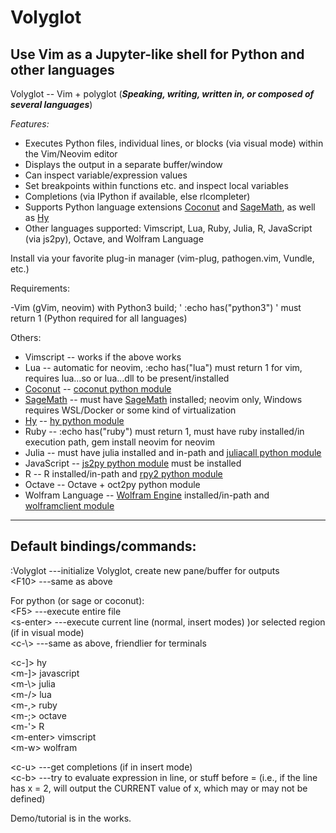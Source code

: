 # Volyglot
## Use Vim as a Jupyter-like shell for Python and other languages

Volyglot -- Vim + polyglot    \(***Speaking, writing, written in, or composed of several languages***\)

*Features:*

* Executes Python files, individual lines, or blocks (via visual mode) within the Vim/Neovim editor  
* Displays the output in a separate buffer/window  
* Can inspect variable/expression values  
* Set breakpoints within functions etc. and inspect local variables  
* Completions (via IPython if available, else rlcompleter)  
* Supports Python language extensions [Coconut](http://coconut-lang.org/) and [SageMath](https://www.sagemath.org/), as well as [Hy](https://docs.hylang.org/en/alpha/)
* Other languages supported: Vimscript, Lua, Ruby, Julia, R, JavaScript (via js2py), Octave, and Wolfram Language

Install via your favorite plug-in manager (vim-plug, pathogen.vim, Vundle, etc.)

Requirements:

-Vim (gVim, neovim) with Python3 build; ' :echo has("python3") ' must return 1 (Python required for all languages)  

Others:  
* Vimscript -- works if the above works  
* Lua -- automatic for neovim, :echo has("lua") must return 1 for vim, requires lua...so or lua...dll to be present/installed  
* [Coconut](https://coconut-lang.org/) -- [coconut python module](https://coconut.readthedocs.io/en/latest/HELP.html#installation)  
* [SageMath](https://www.sagemath.org/) -- must have [SageMath](https://doc.sagemath.org/html/en/installation/index.html) installed; neovim only, Windows requires WSL/Docker or some kind of virtualization  
* [Hy](https://hylang.org/) -- [hy python module](https://pypi.org/project/hy/)  
* Ruby -- :echo has("ruby") must return 1, must have ruby installed/in execution path, gem install neovim for neovim  
* Julia -- must have julia installed and in-path and [juliacall python module](https://github.com/JuliaPy/PythonCall.jl)  
* JavaScript -- [js2py python module](https://github.com/a-j-albert/Js2Py---supports-python-3.13) must be installed  
* R -- R installed/in-path and [rpy2 python module](https://github.com/rpy2/rpy2)  
* Octave -- Octave + oct2py python module
* Wolfram Language -- [Wolfram Engine](https://www.wolfram.com/engine/) installed/in-path and [wolframclient module](https://www.wolfram.com/engine/)  
  

-----------------
Default bindings/commands:
-----------------
:Volyglot   ---initialize Volyglot, create new pane/buffer for outputs  
\<F10\>     ---same as above  
  
For python (or sage or coconut):   
\<F5\>      ---execute entire file  
\<s-enter\> ---execute current line (normal, insert modes) )or selected region (if in visual mode)  
\<c-\\>     ---same as above, friendlier for terminals  
  
  

\<c-]\> hy  
\<m-]\> javascript  
\<m-\\\> julia  
\<m-/\> lua  
\<m-,> ruby  
\<m-;\> octave  
\<m-'\> R  
\<m-enter\> vimscript  
\<m-w\> wolfram  
  
\<c-u\>     ---get completions (if in insert mode)  
\<c-b\>     ---try to evaluate expression in line, or stuff before = (i.e., if the line has x = 2, will output the CURRENT value of x, which may or may not be defined)  



Demo/tutorial is in the works.
